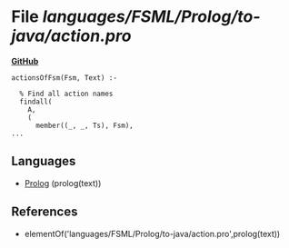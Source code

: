 # File _languages/FSML/Prolog/to-java/action.pro_
**[GitHub](https://github.com/softlang/yas/blob/master/languages/FSML/Prolog/to-java/action.pro)**
```
actionsOfFsm(Fsm, Text) :-

  % Find all action names
  findall(
    A,
    (
      member((_, _, Ts), Fsm),
...
```

## Languages
* [Prolog](../languages/Prolog.md) (prolog(text))

## References
* elementOf('languages/FSML/Prolog/to-java/action.pro',prolog(text))
